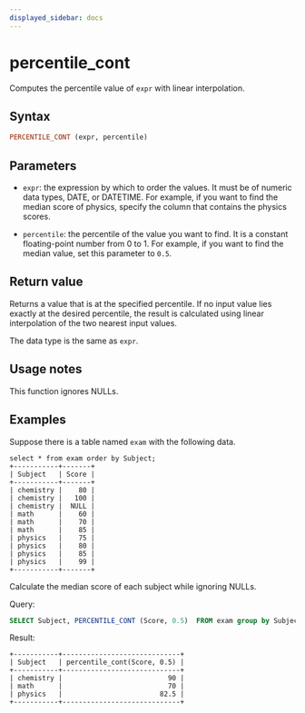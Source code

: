 ```yaml
---
displayed_sidebar: docs
---
```


# percentile_cont



Computes the percentile value of `expr` with linear interpolation.

## Syntax

```Haskell
PERCENTILE_CONT (expr, percentile) 
```

## Parameters

- `expr`: the expression by which to order the values. It must be of numeric data types, DATE, or DATETIME. For example, if you want to find the median score of physics, specify the column that contains the physics scores.

- `percentile`: the percentile of the value you want to find. It is a constant floating-point number from 0 to 1. For example, if you want to find the median value, set this parameter to `0.5`.

## Return value

Returns a value that is at the specified percentile. If no input value lies exactly at the desired percentile, the result is calculated using linear interpolation of the two nearest input values.

The data type is the same as `expr`.

## Usage notes

This function ignores NULLs.

## Examples

Suppose there is a table named `exam` with the following data.

```Plain
select * from exam order by Subject;
+-----------+-------+
| Subject   | Score |
+-----------+-------+
| chemistry |    80 |
| chemistry |   100 |
| chemistry |  NULL |
| math      |    60 |
| math      |    70 |
| math      |    85 |
| physics   |    75 |
| physics   |    80 |
| physics   |    85 |
| physics   |    99 |
+-----------+-------+
```

Calculate the median score of each subject while ignoring NULLs.

Query:

```SQL
SELECT Subject, PERCENTILE_CONT (Score, 0.5)  FROM exam group by Subject;
```

Result:

```Plain
+-----------+-----------------------------+
| Subject   | percentile_cont(Score, 0.5) |
+-----------+-----------------------------+
| chemistry |                          90 |
| math      |                          70 |
| physics   |                        82.5 |
+-----------+-----------------------------+
```
